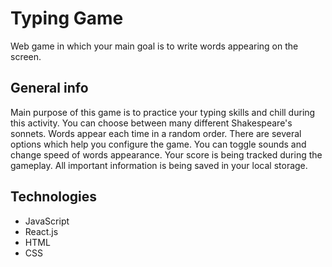 # Typing Game
Web game in which your main goal is to write words appearing on the screen.
## General info
Main purpose of this game is to practice your typing skills and chill during this activity. You can choose between many different Shakespeare's sonnets. Words appear each time in a random order. There are several options which help you configure the game. You can toggle sounds and change speed of words appearance. Your score is being tracked during the gameplay. All important information is being saved in your local storage.
## Technologies
* JavaScript
* React.js
* HTML
* CSS
